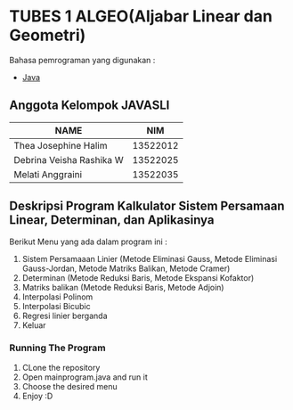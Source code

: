 # TUBES 1 ALGEO(Aljabar Linear dan Geometri)

Bahasa pemrograman yang digunakan : 
- [Java](https://docs.oracle.com/en/java/)

## Anggota Kelompok JAVASLI 

| NAME                      | NIM      |
| ----------------------    | ---------|
| Thea Josephine Halim      | 13522012 |             
| Debrina Veisha Rashika W  | 13522025 |
| Melati Anggraini          | 13522035 |

## Deskripsi Program  Kalkulator Sistem Persamaan Linear, Determinan, dan Aplikasinya

Berikut Menu yang ada dalam program ini :
1. Sistem Persamaaan Linier (Metode Eliminasi Gauss, Metode Eliminasi Gauss-Jordan, Metode Matriks Balikan, Metode Cramer)
2. Determinan (Metode Reduksi Baris, Metode Ekspansi Kofaktor)
3. Matriks balikan (Metode Reduksi Baris, Metode Adjoin)
4. Interpolasi Polinom
5. Interpolasi Bicubic
6. Regresi linier berganda
7. Keluar

### Running The Program

1. CLone the repository
2. Open mainprogram.java and run it
3. Choose the desired menu
4. Enjoy :D


